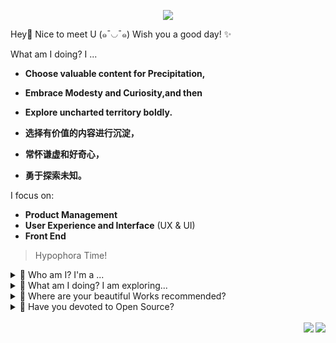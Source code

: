 <p align="center">
  <img src="./img/aurora.jpg">
</p>

Hey👋 Nice to meet U (๑¯◡¯๑) Wish you a good day! ✨

What am I doing? I ...
- **Choose valuable content for Precipitation,**
- **Embrace Modesty and Curiosity,and then**
- **Explore uncharted territory boldly.**
  
- **选择有价值的内容进行沉淀，**
- **常怀谦虚和好奇心，**
- **勇于探索未知。**

I focus on:
- **Product Management**
- **User Experience and Interface** (UX & UI)
- **Front End**

> Hypophora Time!

<details>
<summary>🌷 Who am I? I'm a ...</summary>
· Front end developer on <a href="https://react.dev">React</a>.
</details>

<details>
<summary>🍓 What am I doing? I am exploring...</summary>
· UI/UX Design
· Web 3D
· Data Visualization.
</details>

<details>
<summary>🍧 Where are your beautiful Works recommended?</summary>
1. <a href="https://github.com/AwesomeFrontEnd/Getting_Started_with_Node.js"><img src="https://ghrm.vercel.app/api/pin/?username=AwesomeFrontEnd&repo=Node.js-Tour" /></a>
</details>

<details>
<summary>🪻 Have you devoted to Open Source? </summary>
<p>Sure! The following are my engagements: ...</p>
<ol>
  <li>MDN Web Docs - MDN 中文文档翻译
    <br/>
    Repo: <a href="https://github.com/mdn/translated-content">https://github.com/mdn/translated-content</a>
    <br/>
    CSS排版 - 网格: <a href="https://developer.mozilla.org/zh-CN/docs/Learn/CSS/CSS_layout/Grids">https://developer.mozilla.org/zh-CN/docs/Learn/CSS/CSS_layout/Grids</a>
  </li>
  <li>React Doc</li>
  <li>Three.js 中文文档翻译
  <br/>
  Repo: <a href="https://github.com/threejs">https://github.com/threejs</a></li>
</ol>
</details>

<br />



<img align="right" src="https://komarev.com/ghpvc/?username=LeoVenus&label=Profile%20views&color=0e75b6&style=flat-square">
<img align="right" src="https://img.shields.io/github/stars/LeoVenus?color=pink&style=flat-square">
